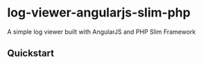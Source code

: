 # log-viewer-angularjs-slim-php
A simple log viewer built with AngularJS and PHP Slim Framework

## Quickstart

